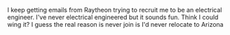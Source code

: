 I keep getting emails from Raytheon trying to recruit me to be an electrical engineer. I've never electrical engineered but it sounds fun. Think I could wing it? I guess the real reason is never join is I'd never relocate to Arizona

